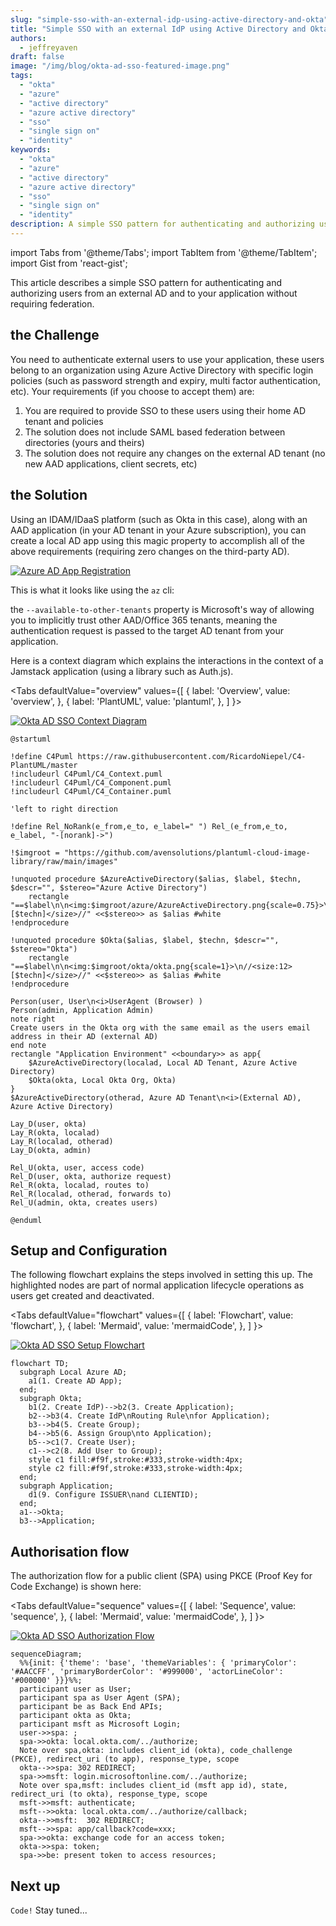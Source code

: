 ```yaml
---
slug: "simple-sso-with-an-external-idp-using-active-directory-and-okta"
title: "Simple SSO with an external IdP using Active Directory and Okta"
authors:	
  - jeffreyaven
draft: false
image: "/img/blog/okta-ad-sso-featured-image.png"
tags: 
  - "okta"
  - "azure"
  - "active directory"
  - "azure active directory"
  - "sso"
  - "single sign on"
  - "identity"
keywords:	
  - "okta"
  - "azure"
  - "active directory"
  - "azure active directory"
  - "sso"
  - "single sign on"
  - "identity"
description: A simple SSO pattern for authenticating and authorizing users from an external AD and to your application without requiring federation.
---
```


import Tabs from '@theme/Tabs';
import TabItem from '@theme/TabItem';
import Gist from 'react-gist';

This article describes a simple SSO pattern for authenticating and authorizing users from an external AD and to your application without requiring federation.  

## the Challenge  

You need to authenticate external users to use your application, these users belong to an organization using Azure Active Directory with specific login policies (such as password strength and expiry, multi factor authentication, etc).  Your requirements (if you choose to accept them) are:

1.	You are required to provide SSO to these users using their home AD tenant and policies
2.	The solution does not include SAML based federation between directories (yours and theirs)
3.	The solution does not require any changes on the external AD tenant (no new AAD applications, client secrets, etc)

## the Solution

Using an IDAM/IDaaS platform (such as Okta in this case), along with an AAD application (in your AD tenant in your Azure subscription), you can create a local AD app using this magic property to accomplish all of the above requirements (requiring zero changes on the third-party AD).  

[![Azure AD App Registration](images/azure-ad-app-registration.png)](images/azure-ad-app-registration.png) 

This is what it looks like using the `az` cli:

<Gist id="8b70fbe242da02ca844bf2fe53355743" 
/>

the `--available-to-other-tenants` property is Microsoft's way of allowing you to implicitly trust other AAD/Office 365 tenants, meaning the authentication request is passed to the target AD tenant from your application.  

Here is a context diagram which explains the interactions in the context of a Jamstack application (using a library such as Auth.js).  

<Tabs
  defaultValue="overview"
  values={[
    { label: 'Overview', value: 'overview', },
    { label: 'PlantUML', value: 'plantuml', },
  ]
}>
<TabItem value="overview">

[![Okta AD SSO Context Diagram](images/okta-ad-sso-context-diagram.png)](images/okta-ad-sso-context-diagram.png) 

</TabItem>
<TabItem value="plantuml">

```plantuml
@startuml

!define C4Puml https://raw.githubusercontent.com/RicardoNiepel/C4-PlantUML/master
!includeurl C4Puml/C4_Context.puml
!includeurl C4Puml/C4_Component.puml
!includeurl C4Puml/C4_Container.puml

'left to right direction

!define Rel_NoRank(e_from,e_to, e_label=" ") Rel_(e_from,e_to, e_label, "-[norank]->")

!$imgroot = "https://github.com/avensolutions/plantuml-cloud-image-library/raw/main/images"

!unquoted procedure $AzureActiveDirectory($alias, $label, $techn, $descr="", $stereo="Azure Active Directory")
    rectangle "==$label\n\n<img:$imgroot/azure/AzureActiveDirectory.png{scale=0.75}>\n//<size:12>[$techn]</size>//" <<$stereo>> as $alias #white
!endprocedure

!unquoted procedure $Okta($alias, $label, $techn, $descr="", $stereo="Okta")
    rectangle "==$label\n\n<img:$imgroot/okta/okta.png{scale=1}>\n//<size:12>[$techn]</size>//" <<$stereo>> as $alias #white
!endprocedure

Person(user, User\n<i>UserAgent (Browser) )
Person(admin, Application Admin)
note right
Create users in the Okta org with the same email as the users email address in their AD (external AD)
end note
rectangle "Application Environment" <<boundary>> as app{
    $AzureActiveDirectory(localad, Local AD Tenant, Azure Active Directory)
    $Okta(okta, Local Okta Org, Okta)
}
$AzureActiveDirectory(otherad, Azure AD Tenant\n<i>(External AD), Azure Active Directory)

Lay_D(user, okta)
Lay_R(okta, localad)
Lay_R(localad, otherad)
Lay_D(okta, admin)

Rel_U(okta, user, access code)
Rel_D(user, okta, authorize request)
Rel_R(okta, localad, routes to)
Rel_R(localad, otherad, forwards to)
Rel_U(admin, okta, creates users)

@enduml
```

</TabItem>
</Tabs>

## Setup and Configuration  

The following flowchart explains the steps involved in setting this up.  The highlighted nodes are part of normal application lifecycle operations as users get created and deactivated.  

<Tabs
  defaultValue="flowchart"
  values={[
    { label: 'Flowchart', value: 'flowchart', },
    { label: 'Mermaid', value: 'mermaidCode', },
  ]
}>
<TabItem value="flowchart">

[![Okta AD SSO Setup Flowchart](images/okta-ad-sso-setup-flowchart.svg)](images/okta-ad-sso-setup-flowchart.svg) 

</TabItem>
<TabItem value="mermaidCode">

```mermaid
flowchart TD;
  subgraph Local Azure AD;
    a1(1. Create AD App);
  end;
  subgraph Okta;
    b1(2. Create IdP)-->b2(3. Create Application);
    b2-->b3(4. Create IdP\nRouting Rule\nfor Application);
    b3-->b4(5. Create Group);
    b4-->b5(6. Assign Group\nto Application);
    b5-->c1(7. Create User);
    c1-->c2(8. Add User to Group);
    style c1 fill:#f9f,stroke:#333,stroke-width:4px;
    style c2 fill:#f9f,stroke:#333,stroke-width:4px;
  end;
  subgraph Application;
    d1(9. Configure ISSUER\nand CLIENTID);		
  end;
  a1-->Okta;
  b3-->Application;
```

</TabItem>
</Tabs>

## Authorisation flow

The authorization flow for a public client (SPA) using PKCE (Proof Key for Code Exchange) is shown here:    

<Tabs
  defaultValue="sequence"
  values={[
    { label: 'Sequence', value: 'sequence', },
    { label: 'Mermaid', value: 'mermaidCode', },
  ]
}>
<TabItem value="sequence">

[![Okta AD SSO Authorization Flow](images/okta-ad-sso-authorization-flow.svg)](images/okta-ad-sso-authorization-flow.svg)

</TabItem>
<TabItem value="mermaidCode">

```mermaid
sequenceDiagram;
  %%{init: {'theme': 'base', 'themeVariables': { 'primaryColor': '#AACCFF', 'primaryBorderColor': '#999000', 'actorLineColor': '#000000' }}}%%;
  participant user as User;
  participant spa as User Agent (SPA);
  participant be as Back End APIs;
  participant okta as Okta;
  participant msft as Microsoft Login;
  user->>spa: ;
  spa->>okta: local.okta.com/../authorize;
  Note over spa,okta: includes client_id (okta), code_challenge (PKCE), redirect_uri (to app), response_type, scope
  okta-->>spa: 302 REDIRECT; 
  spa->>msft: login.microsoftonline.com/../authorize;
  Note over spa,msft: includes client_id (msft app id), state, redirect_uri (to okta), response_type, scope
  msft->>msft: authenticate;
  msft-->>okta: local.okta.com/../authorize/callback;
  okta-->>msft:  302 REDIRECT;
  msft-->>spa: app/callback?code=xxx;
  spa->>okta: exchange code for an access token;
  okta->>spa: token;
  spa->>be: present token to access resources;
```

</TabItem>
</Tabs>

## Next up

`Code!`  Stay tuned...